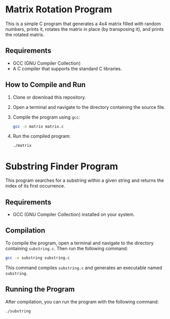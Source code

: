 # Matrix Rotation Program

This is a simple C program that generates a 4x4 matrix filled with random numbers, prints it, rotates the matrix in place (by transposing it), and prints the rotated matrix.


## Requirements

- GCC (GNU Compiler Collection)
- A C compiler that supports the standard C libraries.

## How to Compile and Run

1. Clone or download this repository.
2. Open a terminal and navigate to the directory containing the source file.
3. Compile the program using `gcc`:

   ```bash
   gcc -o matrix matrix.c
   ```

4. Run the compiled program:

   ```bash
   ./matrix
   ```


# Substring Finder Program

This program searches for a substring within a given string and returns the index of its first occurrence.
## Requirements

- GCC (GNU Compiler Collection) installed on your system.

## Compilation

To compile the program, open a terminal and navigate to the directory containing `substring.c`. Then run the following command:

```bash
gcc -o substring substring.c
```

This command compiles `substring.c` and generates an executable named `substring`.

## Running the Program

After compilation, you can run the program with the following command:

```bash
./substring
```


